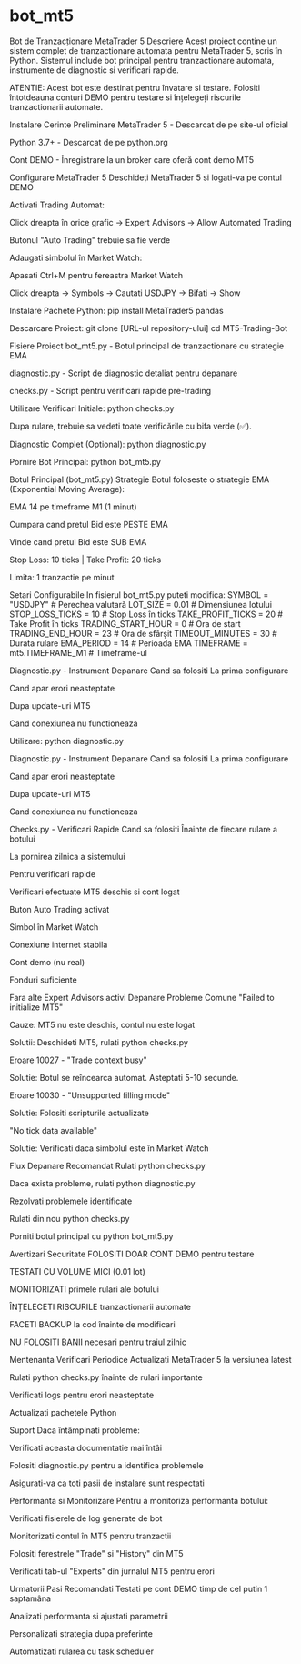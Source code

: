 # bot_mt5

Bot de Tranzacționare MetaTrader 5
Descriere
Acest proiect contine un sistem complet de tranzactionare automata pentru MetaTrader 5, scris în Python. Sistemul include bot principal pentru tranzactionare automata, instrumente de diagnostic si verificari rapide.

ATENTIE: Acest bot este destinat pentru învatare si testare. Folositi întotdeauna conturi DEMO pentru testare si înțelegeți riscurile tranzactionarii automate.

Instalare
Cerinte Preliminare
MetaTrader 5 - Descarcat de pe site-ul oficial

Python 3.7+ - Descarcat de pe python.org

Cont DEMO - Înregistrare la un broker care oferă cont demo MT5

Configurare MetaTrader 5
Deschideți MetaTrader 5 si logati-va pe contul DEMO

Activati Trading Automat:

Click dreapta în orice grafic -> Expert Advisors -> Allow Automated Trading

Butonul "Auto Trading" trebuie sa fie verde

Adaugati simbolul în Market Watch:

Apasati Ctrl+M pentru fereastra Market Watch

Click dreapta -> Symbols -> Cautati USDJPY -> Bifati -> Show

Instalare Pachete Python: pip install MetaTrader5 pandas

Descarcare Proiect: git clone [URL-ul repository-ului]
                    cd MT5-Trading-Bot

Fisiere Proiect
bot_mt5.py - Botul principal de tranzactionare cu strategie EMA

diagnostic.py - Script de diagnostic detaliat pentru depanare

checks.py - Script pentru verificari rapide pre-trading

Utilizare
Verificari Initiale: python checks.py

Dupa rulare, trebuie sa vedeti toate verificările cu bifa verde (✅).

Diagnostic Complet (Optional): python diagnostic.py

Pornire Bot Principal: python bot_mt5.py

Botul Principal (bot_mt5.py)
Strategie
Botul foloseste o strategie EMA (Exponential Moving Average):

EMA 14 pe timeframe M1 (1 minut)

Cumpara cand pretul Bid este PESTE EMA

Vinde cand pretul Bid este SUB EMA

Stop Loss: 10 ticks | Take Profit: 20 ticks

Limita: 1 tranzactie pe minut

Setari Configurabile
In fisierul bot_mt5.py puteti modifica:
   SYMBOL = "USDJPY"                  # Perechea valutară
   LOT_SIZE = 0.01                    # Dimensiunea lotului
   STOP_LOSS_TICKS = 10               # Stop Loss în ticks
   TAKE_PROFIT_TICKS = 20             # Take Profit în ticks
   TRADING_START_HOUR = 0             # Ora de start
   TRADING_END_HOUR = 23              # Ora de sfârșit
   TIMEOUT_MINUTES = 30               # Durata rulare
   EMA_PERIOD = 14                    # Perioada EMA
   TIMEFRAME = mt5.TIMEFRAME_M1       # Timeframe-ul

Diagnostic.py - Instrument Depanare
Cand sa folositi
La prima configurare

Cand apar erori neasteptate

Dupa update-uri MT5

Cand conexiunea nu functioneaza

Utilizare: python diagnostic.py

Diagnostic.py - Instrument Depanare
Cand sa folositi
La prima configurare

Cand apar erori neasteptate

Dupa update-uri MT5

Cand conexiunea nu functioneaza

Checks.py - Verificari Rapide
Cand sa folositi
Înainte de fiecare rulare a botului

La pornirea zilnica a sistemului

Pentru verificari rapide

Verificari efectuate
MT5 deschis si cont logat

Buton Auto Trading activat

Simbol în Market Watch

Conexiune internet stabila

Cont demo (nu real)

Fonduri suficiente

Fara alte Expert Advisors activi
Depanare
Probleme Comune
"Failed to initialize MT5"

Cauze: MT5 nu este deschis, contul nu este logat

Solutii: Deschideti MT5, rulati python checks.py

Eroare 10027 - "Trade context busy"

Solutie: Botul se reîncearca automat. Asteptati 5-10 secunde.

Eroare 10030 - "Unsupported filling mode"

Solutie: Folositi scripturile actualizate

"No tick data available"

Solutie: Verificati daca simbolul este în Market Watch

Flux Depanare Recomandat
Rulati python checks.py

Daca exista probleme, rulati python diagnostic.py

Rezolvati problemele identificate

Rulati din nou python checks.py

Porniti botul principal cu python bot_mt5.py

Avertizari Securitate
FOLOSITI DOAR CONT DEMO pentru testare

TESTATI CU VOLUME MICI (0.01 lot)

MONITORIZATI primele rulari ale botului

ÎNȚELECETI RISCURILE tranzactionarii automate

FACETI BACKUP la cod înainte de modificari

NU FOLOSITI BANII necesari pentru traiul zilnic

Mentenanta
Verificari Periodice
Actualizati MetaTrader 5 la versiunea latest

Rulati python checks.py înainte de rulari importante

Verificati logs pentru erori neasteptate

Actualizati pachetele Python

Suport
Daca întâmpinati probleme:

Verificati aceasta documentatie mai întâi

Folositi diagnostic.py pentru a identifica problemele

Asigurati-va ca toti pasii de instalare sunt respectati

Performanta si Monitorizare
Pentru a monitoriza performanta botului:

Verificati fisierele de log generate de bot

Monitorizati contul în MT5 pentru tranzactii

Folositi ferestrele "Trade" si "History" din MT5

Verificati tab-ul "Experts" din jurnalul MT5 pentru erori

Urmatorii Pasi Recomandati
Testati pe cont DEMO timp de cel putin 1 saptamâna

Analizati performanta si ajustati parametrii

Personalizati strategia dupa preferinte

Automatizati rularea cu task scheduler

